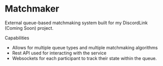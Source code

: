 # Matchmaker

External queue-based matchmaking system built for my DiscordLink (Coming Soon) project. 

Capabilities
 * Allows for multiple queue types and multiple matchmaking algorithms
 * Rest API used for interacting with the service
 * Websockets for each participant to track their state within the queue.


